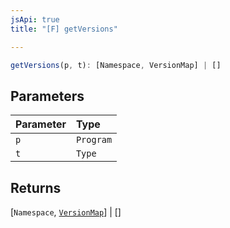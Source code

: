 ```yaml
---
jsApi: true
title: "[F] getVersions"

---
```

```ts
getVersions(p, t): [Namespace, VersionMap] | []
```

## Parameters

| Parameter | Type |
| :------ | :------ |
| `p` | `Program` |
| `t` | `Type` |

## Returns

[`Namespace`, [`VersionMap`](Class.VersionMap.md)] \| []
